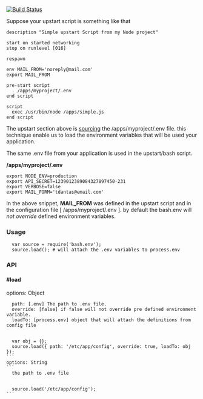 [![Build Status](https://travis-ci.org/tdantas/node-bash.env.svg)](https://travis-ci.org/tdantas/node-bash.env)

Suppose your upstart script is something like that

```
description "Simple upstart Script from my Node project"

start on started networking
stop on runlevel [016]

respawn

env MAIL_FROM='noreply@mail.com'
export MAIL_FROM

pre-start script
  . /apps/myproject/.env
end script

script
  exec /usr/bin/node /apps/simple.js
end script
```

The upstart section above is [sourcing](http://upstart.ubuntu.com/cookbook/#sourcing-files) the /apps/myproject/.env file. this technique enable us to load the environment variables that will be used your application.

The same .env file from your application is used in the upstart/bash script.

**/apps/myproject/.env**
````
export NODE_ENV=production
export API_SECRET=1239012389084327897450-231
export VERBOSE=false
export MAIL_FORM='tdantas@email.com'
````

In the above snippet, **MAIL_FROM** was defined in the upstart script and in the configuration file [ /apps/myproject/.env ]. by default the bash.env will *not override* defined environment variables.

### Usage
```
  var source = require('bash.env');
  source.load(); # will attach the .env variables to process.env
```

### API

#### #load
  options: Object
  ````
    path: [.env] The path to .env file.
    override: [false] if false will not override pre defined environment variable.
    loadTo: [process.env] object that will attach the definitions from config file
    
    
    var obj = {};
    source.load({ path: '/etc/app/config', override: true, loadTo: obj });
  ```
  options: String
  ```
    the path to .env file
    
    
    source.load('/etc/app/config');
  ```
  


